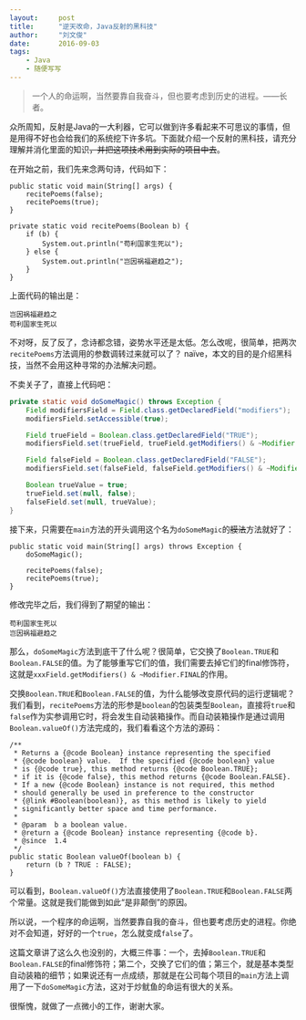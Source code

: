 ```yaml
---
layout:     post
title:      "逆天改命，Java反射的黑科技"
author:     "刘文俊"
date:       2016-09-03
tags:
    - Java
    - 随便写写
---
```


> 一个人的命运啊，当然要靠自我奋斗，但也要考虑到历史的进程。——长者。

众所周知，反射是Java的一大利器，它可以做到许多看起来不可思议的事情，但是用得不好也会给我们的系统挖下许多坑。下面就介绍一个反射的黑科技，请充分理解并消化里面的知识<del>，并把这项技术用到实际的项目中去</del>。

在开始之前，我们先来念两句诗，代码如下：

	public static void main(String[] args) {
        recitePoems(false);
        recitePoems(true);
    }

    private static void recitePoems(Boolean b) {
        if (b) {
            System.out.println("苟利国家生死以");
        } else {
            System.out.println("岂因祸福避趋之");
        }
    }

上面代码的输出是：

	岂因祸福避趋之
	苟利国家生死以

不对呀，反了反了，念诗都念错，姿势水平还是太低。怎么改呢，很简单，把两次`recitePoems`方法调用的参数调转过来就可以了？ naïve，本文的目的是介绍黑科技，当然不会用这种寻常的办法解决问题。

不卖关子了，直接上代码吧：

````Java
private static void doSomeMagic() throws Exception {
    Field modifiersField = Field.class.getDeclaredField("modifiers");
    modifiersField.setAccessible(true);

    Field trueField = Boolean.class.getDeclaredField("TRUE");
    modifiersField.set(trueField, trueField.getModifiers() & ~Modifier.FINAL);

    Field falseField = Boolean.class.getDeclaredField("FALSE");
    modifiersField.set(falseField, falseField.getModifiers() & ~Modifier.FINAL);

    Boolean trueValue = true;
    trueField.set(null, false);
    falseField.set(null, trueValue);
}
````

接下来，只需要在`main`方法的开头调用这个名为`doSomeMagic`的<del>膜法</del>方法就好了：

	public static void main(String[] args) throws Exception {
        doSomeMagic();

        recitePoems(false);
        recitePoems(true);
    }

修改完毕之后，我们得到了期望的输出：

	苟利国家生死以
	岂因祸福避趋之

那么，`doSomeMagic`方法到底干了什么呢？很简单，它交换了`Boolean.TRUE`和`Boolean.FALSE`的值。为了能够重写它们的值，我们需要去掉它们的final修饰符，这就是`xxxField.getModifiers() & ~Modifier.FINAL`的作用。

交换`Boolean.TRUE`和`Boolean.FALSE`的值，为什么能够改变原代码的运行逻辑呢？我们看到，`recitePoems`方法的形参是`boolean`的包装类型`Boolean`，直接将`true`和`false`作为实参调用它时，将会发生自动装箱操作。而自动装箱操作是通过调用`Boolean.valueOf()`方法完成的，我们看看这个方法的源码：

	/**
     * Returns a {@code Boolean} instance representing the specified
     * {@code boolean} value.  If the specified {@code boolean} value
     * is {@code true}, this method returns {@code Boolean.TRUE};
     * if it is {@code false}, this method returns {@code Boolean.FALSE}.
     * If a new {@code Boolean} instance is not required, this method
     * should generally be used in preference to the constructor
     * {@link #Boolean(boolean)}, as this method is likely to yield
     * significantly better space and time performance.
     *
     * @param  b a boolean value.
     * @return a {@code Boolean} instance representing {@code b}.
     * @since  1.4
     */
    public static Boolean valueOf(boolean b) {
        return (b ? TRUE : FALSE);
    }

可以看到，`Boolean.valueOf()`方法直接使用了`Boolean.TRUE`和`Boolean.FALSE`两个常量。这就是我们能做到如此“是非颠倒”的原因。

所以说，一个程序的命运啊，当然要靠自我的奋斗，但也要考虑历史的进程。你绝对不会知道，好好的一个`true`，怎么就变成`false`了。

这篇文章讲了这么久也没别的，大概三件事：一个，去掉`Boolean.TRUE`和`Boolean.FALSE`的final修饰符；第二个，交换了它们的值；第三个，就是基本类型自动装箱的细节；如果说还有一点成绩，那就是在公司每个项目的`main`方法上调用了一下`doSomeMagic`方法，这对于炒鱿鱼的命运有很大的关系。

很惭愧，就做了一点微小的工作，谢谢大家。